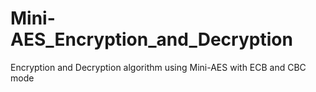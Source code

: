 # Mini-AES_Encryption_and_Decryption
Encryption and Decryption algorithm using Mini-AES with ECB and CBC mode
